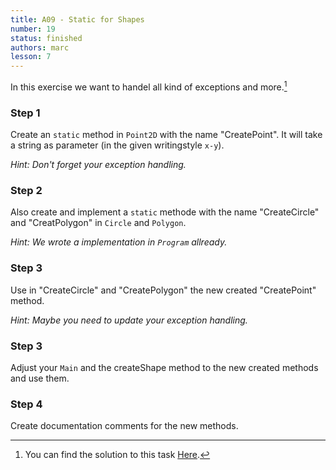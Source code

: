 ```yaml
---
title: A09 - Static for Shapes
number: 19
status: finished
authors: marc
lesson: 7
---
```


In this exercise we want to handel all kind of exceptions and more.[^solution]

[^solution]:
    You can find the solution to this task [Here](https://github.com/satkowski/csharp-lessons-exercise-solutions/tree/master/lesson_07/A09_static_for_shapes/ExerciseSolution).

### Step 1

Create an `static` method in `Point2D` with the name "CreatePoint". It will take a string as parameter (in the given writingstyle `x-y`).

*Hint: Don't forget your exception handling.*

### Step 2

Also create and implement a `static` methode with the name "CreateCircle" and "CreatPolygon" in `Circle` and `Polygon`.

*Hint: We wrote a implementation in `Program` allready.*

### Step 3

Use in "CreateCircle" and "CreatePolygon" the new created "CreatePoint" method.

*Hint: Maybe you need to update your exception handling.*

### Step 3

Adjust your `Main` and the createShape method to the new created methods and use them.

### Step 4

Create documentation comments for the new methods.
